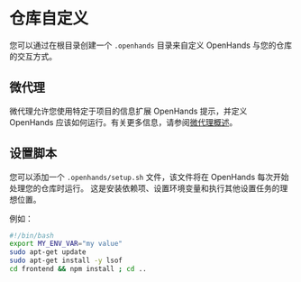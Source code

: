 # 仓库自定义

您可以通过在根目录创建一个 `.openhands` 目录来自定义 OpenHands 与您的仓库的交互方式。

## 微代理

微代理允许您使用特定于项目的信息扩展 OpenHands 提示，并定义 OpenHands 应该如何运行。有关更多信息，请参阅[微代理概述](../prompting/microagents-overview)。


## 设置脚本
您可以添加一个 `.openhands/setup.sh` 文件，该文件将在 OpenHands 每次开始处理您的仓库时运行。
这是安装依赖项、设置环境变量和执行其他设置任务的理想位置。

例如：
```bash
#!/bin/bash
export MY_ENV_VAR="my value"
sudo apt-get update
sudo apt-get install -y lsof
cd frontend && npm install ; cd ..
```
